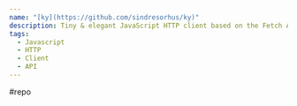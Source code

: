 ```yaml
---
name: "[ky](https://github.com/sindresorhus/ky)"
description: Tiny & elegant JavaScript HTTP client based on the Fetch API
tags:
  - Javascript
  - HTTP
  - Client
  - API
---
```

#repo